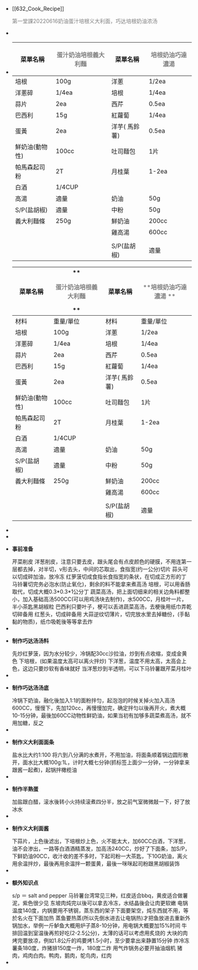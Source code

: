 - [[632_Cook_Recipe]] <p style="color:grey">第一堂課20220616奶油蛋汁培根义大利面，巧达培根奶油浓汤</p>
-
- | 菜單名稱     | <p style="color:grey">蛋汁奶油培根義大利麵</p> | 菜單名稱     |  <p style="color:grey">培根奶油巧達濃湯</p>  |
  |----------|------------|----------|-----------|
  | 培根       | 100g       | 洋蔥       | 1/2ea     |
  | 洋蔥碎      | 1/4ea      | 培根       | 1/4ea     |
  | 蒜片       | 2ea        | 西芹       | 0.5ea     |
  | 巴西利      | 15g        | 紅蘿蔔      | 1/4ea     |
  | 蛋黃       | 2ea        | 洋芋( 馬鈴薯) | 0.5ea     |
  | 鮮奶油(動物性) | 100cc      | 吐司麵包     | 1片        |
  | 帕馬森起司粉   | 2T         | 月桂葉      | 1-2ea     |
  | 白酒       | 1/4CUP     |          |           |
  | 高湯       | 適量         | 奶油       | 50g       |
  | S/P(盐胡椒) | 適量         | 中粉       | 50g       |
  | 義大利麵條    | 250g       | 鮮奶油      | 200cc     |
  |          |            | 雞高湯      | 600cc     |
  |          |            |          |           |
  |          |            | S/P(盐胡椒) | 適量        |
  
  
  | **菜單名稱** | **<p style="color:grey">蛋汁奶油培根義大利麵</p> ** | **菜單名稱** |  <span style="color:grey">**培根奶油巧達濃湯 **</span> |
  |---|---|---|---|
  | 材料 | 重量/單位 | 材料 | 重量/單位  |
  | 培根 | 100g | 洋蔥 | 1/2ea  |
  | 洋蔥碎 | 1/4ea | 培根 | 1/4ea  |
  | 蒜片 | 2ea | 西芹 | 0.5ea  |
  | 巴西利 | 15g | 紅蘿蔔 | 1/4ea  |
  | 蛋黃 | 2ea | 洋芋( 馬鈴薯) | 0.5ea  |
  | 鮮奶油(動物性) | 100cc | 吐司麵包 | 1片  |
  | 帕馬森起司粉 | 2T | 月桂葉 | 1-2ea  |
  | 白酒 | 1/4CUP |  |   |
  | 高湯 | 適量 | 奶油 | 50g  |
  | S/P(盐胡椒) | 適量 | 中粉 | 50g  |
  | 義大利麵條 | 250g | 鮮奶油 | 200cc  |
  |  |  | 雞高湯 | 600cc  |
  |  |  |  |   |
  |  |  | S/P(盐胡椒) | 適量  |
-
-
- <p style="font-weight:bold">事前准备</p>
  芹菜削皮
  洋葱削皮，注意只要去皮，跟头尾会有点皮颜色的硬膜，不用连第一层都去掉，对半切，v形去头，中间的芯取出，食指宽(约一公分)切片
  蒜头可以切成碎加油，放冷冻
  红萝菠切成食指长食指宽的条状，在切成正方形的丁
  马铃薯切完务必泡水(防止氧化)，剩余的料不能拿来煮高汤
  培根，可以用香肠取代，切成大概0.3*0.3*1公分丁
  蔬菜高汤，把上面切细来的相关边角料都整小，加入基础高汤500CC(可以用鸡汤块去制作)，水500CC，月桂叶一片，半小茶匙黑胡椒粒
  巴西利只要叶子，梗可以丢进蔬菜高汤，去梗後用纸巾弄乾切碎备用
  红葱头，切成碎备用
  大蒜逆纹切薄片，切完放水里去掉糖份，(手黏黏的物质)，纸巾吸乾後等等拿去炸
-
- <p style="font-weight:bold">制作巧达汤汤料</p>
  先炒红萝菠，因为水分较少，冷锅配30cc沙拉油，炒到有点收缩，变成金黄色
  下培根，(如果温度太高可以离火拌炒)
  下洋葱，温度不用太高，太高会上色，这边只要炒软有香味就好
  当洋葱炒到半透明，可以下马铃薯跟芹菜月桂叶
-
- <p style="font-weight:bold">制作巧达汤汤底</p>
  冷锅下奶油，融化後加入1:1的面粉拌匀，起泡泡的时候关掉火加入高汤600CC，慢慢下，先加120cc，再慢慢加完，确定拌匀以後再开火，煮大概10-15分钟，最後加60CC动物性鲜奶油，如果当初有加够多蔬菜煮高汤，就不用加糖，反之
-
- <p style="font-weight:bold">制作义大利面面条</p>
  盐水比大约1:100
  将六到八分满的水煮开，不用加油，将面条顺着锅边圆形散开，面水比大概100g:1L，计时大概七分钟(抓标签上面少一分钟，一分钟拿来跟酱一起煮)，起锅拌橄榄油
-
- <p style="font-weight:bold">制作半熟蛋</p>
  加盐跟白醋，滚水後转小火持续滚煮四分半，放之前气室微微敲一下，好了放冰水
-
- <p style="font-weight:bold">制作义大利面酱</p>
  下蒜片，上色後滤出，下培根炒上色，火不能太大，加60CC白酒，下洋葱，油不会渗出，一路等白酒酒精蒸发，加高汤240CC，炒好了下面条，加S/P，下鲜奶油90CC，收汁收的差不多时，下起司粉一大茶匙，下10G奶油，离火用余温拌炒，最後再用余温拌一颗蛋黄，最後一咪咪起司粉跟黑胡椒装饰
-
- <p style="font-weight:bold">额外知识点</p>
  s/p ＝ salt and pepper
  马铃薯台湾常见三种，红皮适合bbq，黄皮适合做薯泥，紫色很少见
  东坡肉炖完以後可以拿去冷冻，水结晶後会让肉更软嫩
  电锅温度140度，内锅要用不锈钢，蒸东西的架子下面要架空，炖东西就不用，等於名火在下面加热
  蒸鱼要热蒸(所以先倒水进去让电锅热)才把鱼放进去重新外锅加水，举例一斤鲈鱼大概用炉子蒸8-10分钟，用电锅大概要加15%时间
  牛排回温到室温後再煎好吃(2-2.5公分)，太薄的话可以考虑用炙烧的
  大块的肉烤完要放凉，例如1.8公斤的鸡要烤1.5小时，至少要拿出来静置15分钟
  炸冷冻薯条180度，炸猪排150度一炸，180度二炸
  用气炸锅务必要开抽油烟机
  猪肉，鸡肉白肉。鸭肉，鹅肉，鸵鸟肉，红肉
-